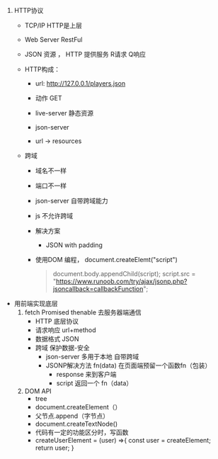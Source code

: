 1. HTTP协议
    - TCP/IP  HTTP是上层
    - Web Server RestFul

    - JSON 资源 ， HTTP 提供服务  R请求 Q响应
    - HTTP构成：
        - url: http://127.0.0.1/players.json
        - 动作 GET 
        - live-server 静态资源
        - json-server 

        - url -> resources
    
    - 跨域
        - 域名不一样
        - 端口不一样
        - json-server 自带跨域能力
        - js 不允许跨域
        - 解决方案
            - JSON with padding
        
        - 使用DOM 编程， document.createElemt("script")
            > document.body.appendChild(script);
        script.src = "https://www.runoob.com/try/ajax/jsonp.php?jsoncallback=callbackFunction";


- 用前端实现底层
    1. fetch Promised thenable 去服务器端通信
        - HTTP 底层协议
        - 请求响应 url+method
        - 数据格式 JSON
        - 跨域 保护数据-安全
            - json-server 多用于本地 自带跨域
            - JSONP解决方法 fn(data) 在页面端预留一个函数fn（包装）
                - response 来到客户端 
                - script 返回一个 fn（data）
    2. DOM API
        - tree
        - document.createElement（）
        - 父节点.append（字节点）
        - document.createTextNode()
        - 代码有一定的功能区分时，写函数
        - createUserElement = (user) =>{
            const user = createElement;
            return user;
        }
